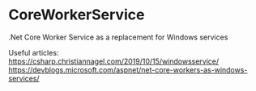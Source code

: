 # CoreWorkerService
.Net Core Worker Service as a replacement for Windows services

Useful articles:
https://csharp.christiannagel.com/2019/10/15/windowsservice/
https://devblogs.microsoft.com/aspnet/net-core-workers-as-windows-services/

